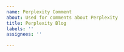 ```yaml
---
name: Perplexity Comment
about: Used for comments about Perplexity
title: Perplexity Blog
labels: ''
assignees: ''

---
```



